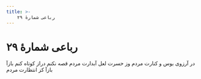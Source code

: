 ```yaml
---
title: >-
    رباعی شمارهٔ ۲۹
---
```

# رباعی شمارهٔ ۲۹

در آرزوی بوس و کنارت مردم
وز حسرت لعل آبدارت مردم
قصه نکنم دراز کوتاه کنم
بازآ بازآ کز انتظارت مردم
